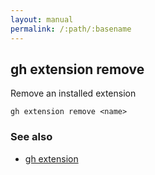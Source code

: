 ```yaml
---
layout: manual
permalink: /:path/:basename
---
```


## gh extension remove

Remove an installed extension

```
gh extension remove <name>
```

### See also

* [gh extension](./gh_extension)
